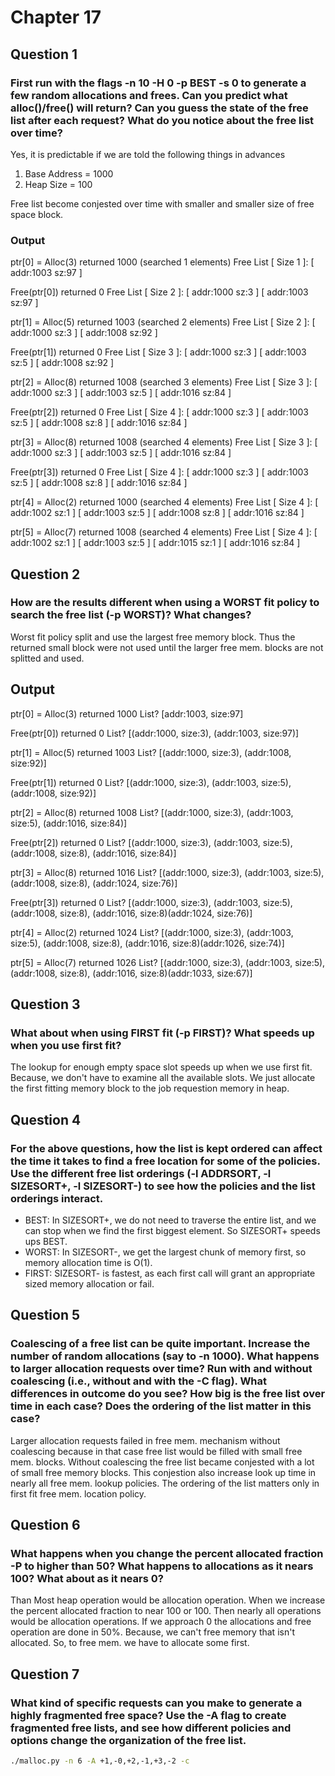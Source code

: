 # Chapter 17

## Question 1

### First run with the flags -n 10 -H 0 -p BEST -s 0 to generate a few random allocations and frees. Can you predict what alloc()/free() will return? Can you guess the state of the free list after each request? What do you notice about the free list over time?

Yes, it is predictable if we are told the following things in advances

1. Base Address = 1000
1. Heap Size = 100

Free list become conjested over time with smaller and smaller size of free space block.

### Output

ptr[0] = Alloc(3)  returned 1000 (searched 1 elements)
Free List [ Size 1 ]:  [ addr:1003 sz:97 ] 

Free(ptr[0]) returned 0
Free List [ Size 2 ]:  [ addr:1000 sz:3 ] [ addr:1003 sz:97 ] 

ptr[1] = Alloc(5)  returned 1003 (searched 2 elements)
Free List [ Size 2 ]:  [ addr:1000 sz:3 ] [ addr:1008 sz:92 ] 

Free(ptr[1]) returned 0
Free List [ Size 3 ]:  [ addr:1000 sz:3 ] [ addr:1003 sz:5 ] [ addr:1008 sz:92 ] 

ptr[2] = Alloc(8)  returned 1008 (searched 3 elements)
Free List [ Size 3 ]:  [ addr:1000 sz:3 ] [ addr:1003 sz:5 ] [ addr:1016 sz:84 ] 

Free(ptr[2]) returned 0
Free List [ Size 4 ]:  [ addr:1000 sz:3 ] [ addr:1003 sz:5 ] [ addr:1008 sz:8 ] [ addr:1016 sz:84 ] 

ptr[3] = Alloc(8)  returned 1008 (searched 4 elements)
Free List [ Size 3 ]:  [ addr:1000 sz:3 ] [ addr:1003 sz:5 ] [ addr:1016 sz:84 ] 

Free(ptr[3]) returned 0
Free List [ Size 4 ]:  [ addr:1000 sz:3 ] [ addr:1003 sz:5 ] [ addr:1008 sz:8 ] [ addr:1016 sz:84 ] 

ptr[4] = Alloc(2)  returned 1000 (searched 4 elements)
Free List [ Size 4 ]:  [ addr:1002 sz:1 ] [ addr:1003 sz:5 ] [ addr:1008 sz:8 ] [ addr:1016 sz:84 ] 

ptr[5] = Alloc(7)  returned 1008 (searched 4 elements)
Free List [ Size 4 ]:  [ addr:1002 sz:1 ] [ addr:1003 sz:5 ] [ addr:1015 sz:1 ] [ addr:1016 sz:84 ]

## Question 2

### How are the results different when using a WORST fit policy to search the free list (-p WORST)? What changes?

Worst fit policy split and use the largest free memory block. Thus the returned small block were not used until the larger free mem. blocks are not splitted and used.

## Output

ptr[0] = Alloc(3)  returned 1000
List? [addr:1003, size:97]

Free(ptr[0]) returned 0
List? [(addr:1000, size:3), (addr:1003, size:97)]

ptr[1] = Alloc(5)  returned 1003
List? [(addr:1000, size:3), (addr:1008, size:92)]

Free(ptr[1]) returned 0
List? [(addr:1000, size:3), (addr:1003, size:5), (addr:1008, size:92)]

ptr[2] = Alloc(8)  returned 1008
List? [(addr:1000, size:3), (addr:1003, size:5), (addr:1016, size:84)]

Free(ptr[2]) returned 0
List? [(addr:1000, size:3), (addr:1003, size:5), (addr:1008, size:8), (addr:1016, size:84)]

ptr[3] = Alloc(8)  returned 1016
List? [(addr:1000, size:3), (addr:1003, size:5), (addr:1008, size:8), (addr:1024, size:76)]

Free(ptr[3]) returned 0
List? [(addr:1000, size:3), (addr:1003, size:5), (addr:1008, size:8), (addr:1016, size:8)(addr:1024, size:76)]

ptr[4] = Alloc(2)  returned 1024
List? [(addr:1000, size:3), (addr:1003, size:5), (addr:1008, size:8), (addr:1016, size:8)(addr:1026, size:74)]

ptr[5] = Alloc(7)  returned 1026
List? [(addr:1000, size:3), (addr:1003, size:5), (addr:1008, size:8), (addr:1016, size:8)(addr:1033, size:67)]

## Question 3

### What about when using FIRST fit (-p FIRST)? What speeds up when you use first fit?

The lookup for enough empty space slot speeds up when we use first fit. Because, we don't have to examine all the available slots. We just allocate the first fitting memory block to the job requestion memory in heap.

## Question 4

### For the above questions, how the list is kept ordered can affect the time it takes to find a free location for some of the policies. Use the different free list orderings (-l ADDRSORT, -l SIZESORT+, -l SIZESORT-) to see how the policies and the list orderings interact.

* BEST: In SIZESORT+, we do not need to traverse the entire list, and we can stop when we find the first biggest element. So SIZESORT+ speeds ups BEST.
* WORST: In SIZESORT-, we get the largest chunk of memory first, so memory allocation time is O(1).
* FIRST: SIZESORT- is fastest, as each first call will grant an appropriate sized memory allocation or fail.

## Question 5

### Coalescing of a free list can be quite important. Increase the number of random allocations (say to -n 1000). What happens to larger allocation requests over time? Run with and without coalescing (i.e., without and with the -C flag). What differences in outcome do you see? How big is the free list over time in each case? Does the ordering of the list matter in this case?

Larger allocation requests failed in free mem. mechanism without coalescing because in that case free list would be filled with small free mem. blocks. Without coalescing the free list became conjested with a lot of small free memory blocks. This conjestion also increase look up time in nearly all free mem. lookup policies.  The ordering of the list matters only in first fit free mem. location policy.

## Question 6

### What happens when you change the percent allocated fraction -P to higher than 50? What happens to allocations as it nears 100? What about as it nears 0?

Than Most heap operation would be allocation operation. When we increase the percent allocated fraction to near 100 or 100. Then nearly all operations would be allocation operations. If we approach 0 the allocations and free operation are done in 50%. Because, we can't free memory that isn't allocated. So, to free mem. we have to allocate some first.

## Question 7

### What kind of specific requests can you make to generate a highly fragmented free space? Use the -A flag to create fragmented free lists, and see how different policies and options change the organization of the free list.

```bash
./malloc.py -n 6 -A +1,-0,+2,-1,+3,-2 -c
```
